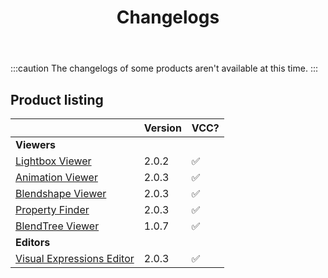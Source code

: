 ﻿---
title: Changelogs
sidebar_position: 1
---

:::caution
The changelogs of some products aren't available at this time.
:::

## Product listing

|                                                                     | Version | VCC? |
|---------------------------------------------------------------------|---------|------|
| **Viewers**                                                         |         |      |
| [Lightbox Viewer](./changelogs/lightbox-viewer)                     | 2.0.2   | ✅    |
| [Animation Viewer](./changelogs/animation-viewer)                   | 2.0.3   | ✅    |
| [Blendshape Viewer](./changelogs/blendshape-viewer)                 | 2.0.3   | ✅    |
| [Property Finder](./changelogs/property-finder)                     | 2.0.3   | ✅    |
| [BlendTree Viewer](./changelogs/blendtree-viewer)                   | 1.0.7   | ✅    |
| **Editors**                                                         |         |      |
| [Visual Expressions Editor](./changelogs/visual-expressions-editor) | 2.0.3   | ✅    |

[//]: # (| [**ResilienceVR**]&#40;./resilience&#41;                                                    |      |)
[//]: # (| [⭐ Double Hip Tracker]&#40;./changelogs/double-hip-tracker&#41;                               |      |)
[//]: # (| [⭐ VeryHaï]&#40;./changelogs/very-h&#41;                                                      |      |)
[//]: # (| [ComboGestureExpressions]&#40;./changelogs/combo-gesture-expressions&#41;                     |      |)
[//]: # (| [Constraint Track Animation Creator]&#40;./changelogs/constraint-track-animation-creator&#41; |      |)
[//]: # (| [Expressions Menu Hierarchy Editor]&#40;./changelogs/expressions-menu-hierarchy-editor&#41;   |      |)
[//]: # (| [⭐ FaceTra Shape Creator]&#40;./changelogs/facetra-shape-creator&#41;                         |      |)
[//]: # (| [⭐ IconGen]&#40;./changelogs/icon-gen&#41;                                                    |      |)
[//]: # (| [IconGen Thumbnail]&#40;./changelogs/icon-gen#capture-thumbnails-for-vrchat-in-play-mode&#41; |      |)
[//]: # (| [⭐ Vixen]&#40;./changelogs/vixen&#41;                                                         |      |)
[//]: # (| [Animator As Code]&#40;./changelogs/animator-as-code&#41;                                     | ✅    |)
[//]: # (| [Modular Avatar As Code]&#40;./changelogs/animator-as-code/functions/modular-avatar&#41;      | ✅    |)
[//]: # (| **Patchers**                                                                        |      |)
[//]: # (| [Unity 2018 to 2019 Cloth Transfer]&#40;./changelogs/cloth-transfer&#41;                      |      |)